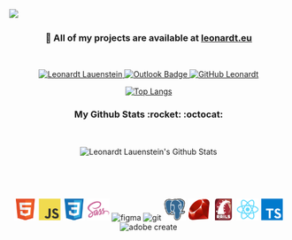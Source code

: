 <a href="https://leonardt.eu/">
  <img src="https://i.imgur.com/pyKBVc7.png">
</a>
<h3 align="center">	
  🧃 All of my projects are available at <a href="https://leonardt.eu"/>leonardt.eu</a>
</h3>
<br/>
<p>
  <p align="center">	
    <a href="https://www.linkedin.com/in/leonardtlauenstein/">
      <img alt="Leonardt Lauenstein" src="https://img.shields.io/badge/-LinkedIn-blue?style=flat-square&logo=Linkedin&logoColor=white" />
    </a>
  <a href="mailto:leonardt@outlook.com">
   <img src="https://camo.githubusercontent.com/b9cbb0fa6c31042495bcf7fb283d2bbdaaab3e26/68747470733a2f2f696d672e736869656c64732e696f2f62616467652f2d4f75746c6f6f6b2d3030373844343f7374796c653d666c61742d737175617265266c6f676f3d4d6963726f736f66742532304f75746c6f6f6b266c6f676f436f6c6f723d7768697465266c696e6b3d6d61696c746f3a6c656f6e61726474406f75746c6f6f6b2e636f6d" alt="Outlook Badge" data-canonical-src="https://img.shields.io/badge/-Outlook-0078D4?style=flat-square&amp;logo=Microsoft%20Outlook&amp;logoColor=white&amp;link=mailto:leonardt@outlook.com" style="max-width:100%;">
  </a>
  <a href="https://github.com/leovenom">
  <img src="https://camo.githubusercontent.com/f66b2dde2fa3fc83d83f750aede8003743ccf3a8/68747470733a2f2f696d672e736869656c64732e696f2f6769746875622f666f6c6c6f776572732f6c656f76656e6f6d3f6c6162656c3d666f6c6c6f77267374796c653d736f6369616c" alt="GitHub Leonardt" data-canonical-src="https://img.shields.io/github/followers/leovenom?label=follow&amp;style=social" style="max-width:100%;">
  </a>
</p>
<p align="center">
 <a href="https://github.com/leovenom/github-readme-stats">
  <img src="https://camo.githubusercontent.com/438d5ce7f448ba4a3bbe0e808cb7d1fbbccb4b7e/68747470733a2f2f6769746875622d726561646d652d73746174732e76657263656c2e6170702f6170692f746f702d6c616e67732f3f757365726e616d653d6c656f76656e6f6d266c61796f75743d636f6d70616374267468656d653d677261797768697465" alt="Top Langs" data-canonical-src="https://github-readme-stats.vercel.app/api/top-langs/?username=leovenom&amp;layout=compact&amp;theme=graywhite" style="max-width:100%;">
 </a>
</p>
 <h3 align="center">My Github Stats :rocket: :octocat: </h3>
  <br>
 <p align="center">
   <img align="center" src="https://github-readme-stats.vercel.app/api?username=leovenom&show_icons=true" alt="Leonardt Lauenstein's Github Stats" alt="Leonardt Lauenstein's Github Status" />
 </p>
<p align="center">
 <a target="_blank" rel="noopener noreferrer" href="https://camo.githubusercontent.com/d65f84fc10c855ea93d97300b5e6cfe88abc38be/68747470733a2f2f6b6f6d617265762e636f6d2f67687076632f3f757365726e616d653d6c656f76656e6f6d266c6162656c3d566965777326636f6c6f723d626c7565267374796c653d706c6173746963"><img src="https://camo.githubusercontent.com/d65f84fc10c855ea93d97300b5e6cfe88abc38be/68747470733a2f2f6b6f6d617265762e636f6d2f67687076632f3f757365726e616d653d6c656f76656e6f6d266c6162656c3d566965777326636f6c6f723d626c7565267374796c653d706c6173746963" alt="" data-canonical-src="https://komarev.com/ghpvc/?username=leovenom&amp;label=Views&amp;color=blue&amp;style=plastic" style="max-width:100%;">
 </a>
 </p>
<br>
<p align="center">
  <img src="https://raw.githubusercontent.com/devicons/devicon/master/icons/html5/html5-original.svg" alt="html5" width="40" height="40" title="HTML5"/>
  <img src="https://raw.githubusercontent.com/devicons/devicon/master/icons/javascript/javascript-original.svg" alt="javascript" width="40" height="40" title="JavaScrip"/>
  <img src="https://raw.githubusercontent.com/devicons/devicon/master/icons/css3/css3-original.svg" alt="css3" width="40" height="40" title="CSS3"/>
  <img src="https://raw.githubusercontent.com/devicons/devicon/master/icons/sass/sass-original.svg" alt="sass" width="40" height="40" title="SASS"/> 
  <img src="https://www.vectorlogo.zone/logos/figma/figma-icon.svg" alt="figma" width="40" height="40" title="Figma"/>
  <img src="https://www.vectorlogo.zone/logos/git-scm/git-scm-icon.svg" alt="git" width="40" height="40" title="Git"/>
  <img src="https://raw.githubusercontent.com/devicons/devicon/master/icons/postgresql/postgresql-original.svg" alt="postgresql" width="40" height="40" title="PostgreSQL"/> 
  <img src="https://raw.githubusercontent.com/devicons/devicon/master/icons/ruby/ruby-original.svg" alt="ruby" width="40" height="40" title="Ruby"/> 
  <img src="https://raw.githubusercontent.com/devicons/devicon/master/icons/rails/rails-original-wordmark.svg" alt="rails" width="40" height="40" title="Rails"/> 
  <img src="https://raw.githubusercontent.com/devicons/devicon/master/icons/react/react-original.svg" alt="react" width="40" height="40" title="React"/>
  <img src="https://raw.githubusercontent.com/devicons/devicon/master/icons/typescript/typescript-original.svg" alt="typescript" width="40" height="40" title="Typescript"/>
  <img src="https://seeklogo.com/images/A/adobe-creative-cloud-2020-new-logo-B6324473C2-seeklogo.com.jpg" alt="adobe create" width="40" height="40" title="Adobe Creative"/>
</p>
<br/>
